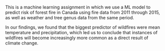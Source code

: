 This is a machine learning assignment in which we use a ML model to predict risk of forest fire in Canada
using fire data from 2011 through 2015, as well as weather and tree genus data from the same period.

In our findings, we found that the biggest predictor of wildfires were mean temperature and precipitation,
which led us to conclude that instances of wildfires will become increasingly more common as a direct result
of climate change.
